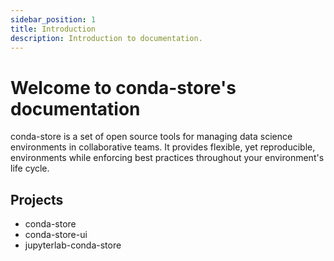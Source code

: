```yaml
---
sidebar_position: 1
title: Introduction
description: Introduction to documentation.
---
```


# Welcome to conda-store's documentation

conda-store is a set of open source tools for managing data science environments in collaborative teams. It provides flexible, yet reproducible, environments while enforcing best practices throughout your environment's life cycle.

## Projects

<!-- TODO: Expand with context -->

- conda-store
- conda-store-ui
- jupyterlab-conda-store
